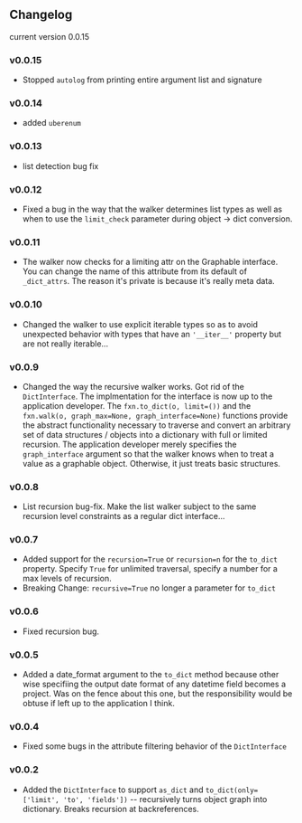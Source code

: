 ## Changelog
current version 0.0.15

### v0.0.15
* Stopped ``` autolog ``` from printing entire argument list and signature

### v0.0.14
* added ``` uberenum ```

### v0.0.13
* list detection bug fix

### v0.0.12
* Fixed a bug in the way that the walker determines list types as well as when to use the ``` limit_check ``` parameter during object -> dict conversion.

### v0.0.11
* The walker now checks for a limiting attr on the Graphable interface. You can change the name of this attribute from its default of ``` _dict_attrs ```. The reason it's private is because it's really meta data.

### v0.0.10
* Changed the walker to use explicit iterable types so as to avoid unexpected behavior with types that have an ``` '__iter__' ``` property but are not really iterable...

### v0.0.9
* Changed the way the recursive walker works. Got rid of the ``` DictInterface ```. The implmentation for the interface is now up to the application developer. The ``` fxn.to_dict(o, limit=()) ``` and the ``` fxn.walk(o, graph_max=None, graph_interface=None) ``` functions provide the abstract functionality necessary to traverse and convert an arbitrary set of data structures / objects into a dictionary with full or limited recursion. The application developer merely specifies the ``` graph_interface ``` argument so that the walker knows when to treat a value as a graphable object. Otherwise, it just treats basic structures.

### v0.0.8
* List recursion bug-fix. Make the list walker subject to the same recursion level constraints as a regular dict interface...

### v0.0.7
* Added support for the ``` recursion=True ``` or ``` recursion=n ``` for the ``` to_dict ``` property. Specify ``` True ``` for unlimited traversal, specify a number for a max levels of recursion.
* Breaking Change: ``` recursive=True ``` no longer a parameter for ``` to_dict ```

### v0.0.6
* Fixed recursion bug.

### v0.0.5
* Added a date_format argument to the ``` to_dict ``` method because other wise specifiing the output date format of any datetime field becomes a project. Was on the fence about this one, but the responsibility would be obtuse if left up to the application I think.

### v0.0.4
* Fixed some bugs in the attribute filtering behavior of the ``` DictInterface ```

### v0.0.2
* Added the ``` DictInterface ``` to support ``` as_dict ``` and ``` to_dict(only=['limit', 'to', 'fields']) ``` -- recursively turns object graph into dictionary. Breaks recursion at backreferences.